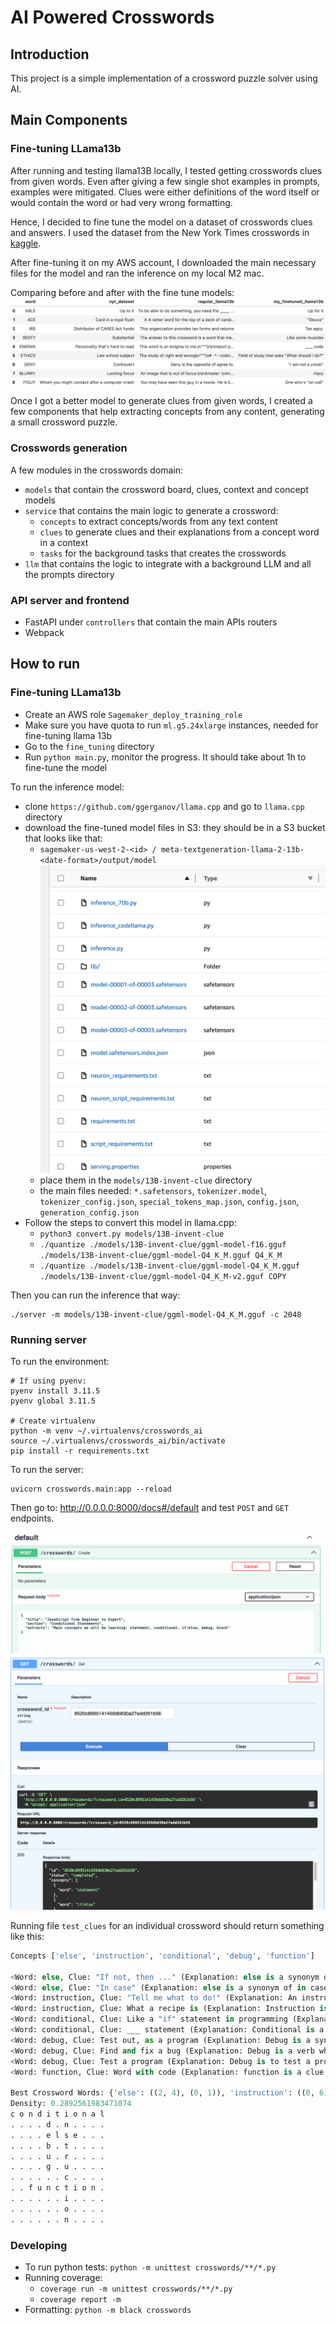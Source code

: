 # AI Powered Crosswords

## Introduction
This project is a simple implementation of a crossword puzzle solver using AI.

## Main Components

### Fine-tuning LLama13b
After running and testing llama13B locally, I tested getting crosswords clues from given words. Even after giving a few 
single shot examples in prompts, examples were mitigated. Clues were either definitions of the word itself or would 
contain the word or had very wrong formatting.  

Hence, I decided to fine tune the model on a dataset of crosswords clues and answers. I used the dataset from the New
York Times crosswords in [kaggle](https://www.kaggle.com/datasets/darinhawley/new-york-times-crossword-clues-answers-19932021).

After fine-tuning it on my AWS account, I downloaded the main necessary files for the model and ran the inference on my local M2 mac.

Comparing before and after with the fine tune models:
![llama_models_comparison.jpeg](images%2Fllama_models_comparison.jpeg)

Once I got a better model to generate clues from given words, I created a few components that help extracting concepts 
from any content, generating a small crossword puzzle. 

### Crosswords generation
A few modules in the crosswords domain:
- `models` that contain the crossword board, clues, context and concept models
- `service` that contains the main logic to generate a crossword:
  - `concepts` to extract concepts/words from any text content
  - `clues` to generate clues and their explanations from a concept word in a context
  - `tasks` for the background tasks that creates the crosswords
- `llm` that contains the logic to integrate with a background LLM and all the prompts directory

### API server and frontend
- FastAPI under `controllers` that contain the main APIs routers
- Webpack <TODO>

## How to run

### Fine-tuning LLama13b
- Create an AWS role `Sagemaker_deploy_training_role`
- Make sure you have quota to run `ml.g5.24xlarge` instances, needed for fine-tuning llama 13b
- Go to the `fine_tuning` directory
- Run `python main.py`, monitor the progress. It should take about 1h to fine-tune the model

To run the inference model:
- clone `https://github.com/ggerganov/llama.cpp` and go to `llama.cpp` directory
- download the fine-tuned model files in S3: they should be in a S3 bucket that looks like that:
  - `sagemaker-us-west-2-<id> / meta-textgeneration-llama-2-13b-<date-format>/output/model`
![s3_model_generated_files.png](images%2Fs3_model_generated_files.png)
  - place them in the `models/13B-invent-clue` directory
  - the main files needed: `*.safetensors`, `tokenizer.model`, `tokenizer_config.json`, `special_tokens_map.json`, `config.json`, `generation_config.json`
- Follow the steps to convert this model in llama.cpp:
  - `python3 convert.py models/13B-invent-clue`
  - `./quantize ./models/13B-invent-clue/ggml-model-f16.gguf ./models/13B-invent-clue/ggml-model-Q4_K_M.gguf Q4_K_M`
  - `./quantize ./models/13B-invent-clue/ggml-model-Q4_K_M.gguf ./models/13B-invent-clue/ggml-model-Q4_K_M-v2.gguf COPY`

Then you can run the inference that way:
```shell
./server -m models/13B-invent-clue/ggml-model-Q4_K_M.gguf -c 2048
```

### Running server

To run the environment:
```shell
# If using pyenv: 
pyenv install 3.11.5
pyenv global 3.11.5

# Create virtualenv
python -m venv ~/.virtualenvs/crosswords_ai
source ~/.virtualenvs/crosswords_ai/bin/activate
pip install -r requirements.txt
```

To run the server:
```shell
uvicorn crosswords.main:app --reload
```

Then go to: http://0.0.0.0:8000/docs#/default and test `POST` and `GET` endpoints.

![crossword_post.png](images/crosswords_post.png)
![crossword_get.png](images/crossword_get.png)

Running file `test_clues` for an individual crossword should return something like this:
```python 
Concepts ['else', 'instruction', 'conditional', 'debug', 'function']

<Word: else, Clue: "If not, then ..." (Explanation: else is a synonym of otherwise)>
<Word: else, Clue: "In case" (Explanation: else is a synonym of in case)>
<Word: instruction, Clue: "Tell me what to do!" (Explanation: An instruction is an instruction to guess for a clue)>
<Word: instruction, Clue: What a recipe is (Explanation: Instruction is a clue for it)>
<Word: conditional, Clue: Like a "if" statement in programming (Explanation: The word to guess is "if")>
<Word: conditional, Clue: ___ statement (Explanation: Conditional is a type of statement)>
<Word: debug, Clue: Test out, as a program (Explanation: Debug is a synonym of test out)>
<Word: debug, Clue: Find and fix a bug (Explanation: Debug is a verb which means to find and fix a bug)>
<Word: debug, Clue: Test a program (Explanation: Debug is to test a program, as in "debug a new app")>
<Word: function, Clue: Word with code (Explanation: function is a clue for it)>

Best Crossword Words: {'else': ((2, 4), (0, 1)), 'instruction': ((0, 6), (1, 0)), 'conditional': ((0, 0), (0, 1)), 'debug': ((1, 4), (1, 0)), 'function': ((7, 2), (0, 1))}.
Density: 0.2892561983471074
c o n d i t i o n a l 
. . . . d . n . . . . 
. . . . e l s e . . . 
. . . . b . t . . . . 
. . . . u . r . . . . 
. . . . g . u . . . . 
. . . . . . c . . . . 
. . f u n c t i o n . 
. . . . . . i . . . . 
. . . . . . o . . . . 
. . . . . . n . . . . 
```

### Developing

- To run python tests: `python -m unittest crosswords/**/*.py`
- Running coverage: 
  - `coverage run -m unittest crosswords/**/*.py`
  - `coverage report -m`
- Formatting: `python -m black crosswords`